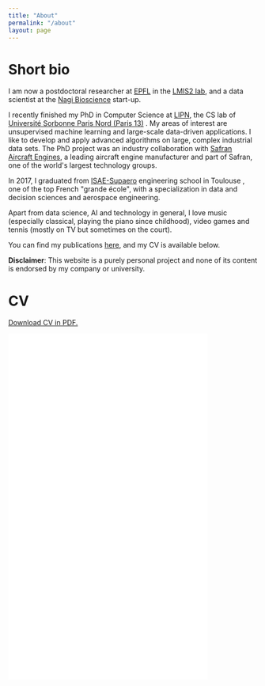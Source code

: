 ```yaml
---
title: "About"
permalink: "/about"
layout: page
---
```


# Short bio

I am now a postdoctoral researcher at [EPFL](https://www.epfl.ch/) <span class="flag-icon flag-icon-squared flag-icon-ch"></span> in the [LMIS2 lab](https://lmis2.epfl.ch/), and a data scientist at the [Nagi Bioscience](https://nagibio.ch/) start-up.

I recently finished my PhD in Computer Science at [LIPN](http://lipn.univ-paris13.fr), the CS lab of [Université Sorbonne Paris Nord (Paris 13)](https://www.univ-paris13.fr/) <span class="flag-icon flag-icon-squared flag-icon-fr"></span>.  My areas of interest are unsupervised machine learning and large-scale data-driven applications. I like to develop and apply advanced algorithms on large, complex industrial data sets. The PhD project was an industry collaboration with [Safran Aircraft Engines](https://www.safran-aircraft-engines.com/), a leading aircraft engine manufacturer and part of Safran, one of the world's largest technology groups.

In 2017, I graduated from [ISAE-Supaero](https://www.isae-supaero.fr/) engineering school in Toulouse <span class="flag-icon flag-icon-squared flag-icon-fr"></span> , one of the top French "grande école", with a specialization in data and decision sciences and aerospace engineering.

Apart from data science, AI and technology in general, I love music (especially classical, playing the piano since childhood), video games and tennis (mostly on TV but sometimes on the court).

You can find my publications [here](publications), and my CV is available below.

**Disclaimer**: This website is a purely personal project and none of its content is endorsed by my company or university.

# CV

<p><a href="/files/CV_FlorentForest_2021_EN-2.pdf"> Download CV in PDF.</a></p>
<p><embed src="/files/CV_FlorentForest_2021_EN-2.pdf" width="80%" height="700px" /></p>

